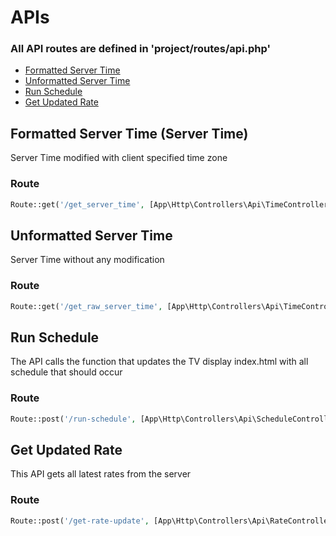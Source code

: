 # APIs

### All API routes are defined in **'project/routes/api.php'** 


-   [Formatted Server Time](#section-1)
-   [Unformatted Server Time](#section-2)
-   [Run Schedule](#section-3)
-   [Get Updated Rate](#section-4)

<a name="section-1"></a>

## Formatted Server Time (Server Time)

Server Time modified with client specified time zone

### Route

```php
Route::get('/get_server_time', [App\Http\Controllers\Api\TimeController::class, 'index']);
```


<a name="section-2"></a>
## Unformatted Server Time

Server Time without any modification

### Route

```php
Route::get('/get_raw_server_time', [App\Http\Controllers\Api\TimeController::class, 'raw_time']); //the time is not modified in any way 
```

<a name="section-3"></a>
## Run Schedule

The API calls the function that updates the TV display index.html with all schedule that should occur

### Route

```php
Route::post('/run-schedule', [App\Http\Controllers\Api\ScheduleController::class, 'index']); 
```


<a name="section-4"></a>
## Get Updated Rate

This API gets all latest rates from the server

### Route

```php
Route::post('/get-rate-update', [App\Http\Controllers\Api\RateController::class, 'index']);
```